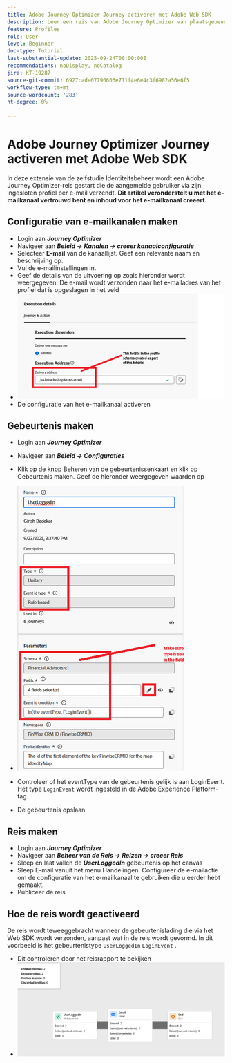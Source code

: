 ```yaml
---
title: Adobe Journey Optimizer Journey activeren met Adobe Web SDK
description: Leer een reis van Adobe Journey Optimizer van plaatsgebeurtenissen zoals gebruikerslogin te beginnen door het Web SDK van AEP te gebruiken dat door de Markeringen van Adobe Experience Platform wordt gevormd
feature: Profiles
role: User
level: Beginner
doc-type: Tutorial
last-substantial-update: 2025-09-24T00:00:00Z
recommendations: noDisplay, noCatalog
jira: KT-19287
source-git-commit: 6927cade07790603e711f4e6e4c3f6982a56e6f5
workflow-type: tm+mt
source-wordcount: '283'
ht-degree: 0%

---
```


# Adobe Journey Optimizer Journey activeren met Adobe Web SDK

In deze extensie van de zelfstudie Identiteitsbeheer wordt een Adobe Journey Optimizer-reis gestart die de aangemelde gebruiker via zijn ingesloten profiel per e-mail verzendt. **Dit artikel veronderstelt u met het e-mailkanaal vertrouwd bent en inhoud voor het e-mailkanaal creeert.**

## Configuratie van e-mailkanalen maken

* Login aan _**Journey Optimizer**_
* Navigeer aan _**Beleid -> Kanalen -> creeer kanaalconfiguratie**_
* Selecteer **E-mail** van de kanaallijst. Geef een relevante naam en beschrijving op.
* Vul de e-mailinstellingen in.
* Geef de details van de uitvoering op zoals hieronder wordt weergegeven. De e-mail wordt verzonden naar het e-mailadres van het profiel dat is opgeslagen in het veld
* ![ e-mail-kanaal ](assets/email-channel-execution.png)
* De configuratie van het e-mailkanaal activeren

## Gebeurtenis maken

* Login aan _**Journey Optimizer**_
* Navigeer aan _**Beleid -> Configuraties**_
* Klik op de knop Beheren van de gebeurtenissenkaart en klik op Gebeurtenis maken. Geef de hieronder weergegeven waarden op
* ![ reis-gebeurtenis ](assets/journey-event1.png)

* Controleer of het eventType van de gebeurtenis gelijk is aan LoginEvent. Het type `LoginEvent` wordt ingesteld in de Adobe Experience Platform-tag.
* De gebeurtenis opslaan

## Reis maken

* Login aan _**Journey Optimizer**_
* Navigeer aan _**Beheer van de Reis -> Reizen -> creeer Reis**_
* Sleep en laat vallen de _**UserLoggedIn**_ gebeurtenis op het canvas
* Sleep E-mail vanuit het menu Handelingen. Configureer de e-mailactie om de configuratie van het e-mailkanaal te gebruiken die u eerder hebt gemaakt.
* Publiceer de reis.

## Hoe de reis wordt geactiveerd

De reis wordt teweeggebracht wanneer de gebeurtenislading die via het Web SDK wordt verzonden, aanpast wat in de reis wordt gevormd. In dit voorbeeld is het gebeurtenistype `UserLoggedIn` `LoginEvent` .

* Dit controleren door het reisrapport te bekijken
* ![ reis-rapport ](assets/journey-triggered-report.png)




